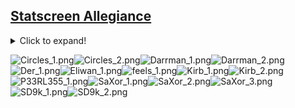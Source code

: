 ## [Statscreen Allegiance](Statscreen%20Allegiance)

<details><summary>Click to expand!</summary>

![glowy_gone.bin](https://raw.githubusercontent.com/Klokinator/FE-Repo/main/BGs,%20Interface%20Elements/Status%20Screen%20Backgrounds/Stat%20Screen%20Blitz%201/Statscreen%20Allegiance/glowy_gone.bin "glowy_gone.bin")![installer.event](https://raw.githubusercontent.com/Klokinator/FE-Repo/main/BGs,%20Interface%20Elements/Status%20Screen%20Backgrounds/Stat%20Screen%20Blitz%201/Statscreen%20Allegiance/installer.event "installer.event")![statscreen_comp.bin](https://raw.githubusercontent.com/Klokinator/FE-Repo/main/BGs,%20Interface%20Elements/Status%20Screen%20Backgrounds/Stat%20Screen%20Blitz%201/Statscreen%20Allegiance/statscreen_comp.bin "statscreen_comp.bin")![statscreen_pal.bin](https://raw.githubusercontent.com/Klokinator/FE-Repo/main/BGs,%20Interface%20Elements/Status%20Screen%20Backgrounds/Stat%20Screen%20Blitz%201/Statscreen%20Allegiance/statscreen_pal.bin "statscreen_pal.bin")![statscreen_tsa.bin](https://raw.githubusercontent.com/Klokinator/FE-Repo/main/BGs,%20Interface%20Elements/Status%20Screen%20Backgrounds/Stat%20Screen%20Blitz%201/Statscreen%20Allegiance/statscreen_tsa.bin "statscreen_tsa.bin")

</details>

![Circles_1.png](https://raw.githubusercontent.com/Klokinator/FE-Repo/main/BGs,%20Interface%20Elements/Status%20Screen%20Backgrounds/Stat%20Screen%20Blitz%201/Circles_1.png "Circles_1.png")![Circles_2.png](https://raw.githubusercontent.com/Klokinator/FE-Repo/main/BGs,%20Interface%20Elements/Status%20Screen%20Backgrounds/Stat%20Screen%20Blitz%201/Circles_2.png "Circles_2.png")![Darrman_1.png](https://raw.githubusercontent.com/Klokinator/FE-Repo/main/BGs,%20Interface%20Elements/Status%20Screen%20Backgrounds/Stat%20Screen%20Blitz%201/Darrman_1.png "Darrman_1.png")![Darrman_2.png](https://raw.githubusercontent.com/Klokinator/FE-Repo/main/BGs,%20Interface%20Elements/Status%20Screen%20Backgrounds/Stat%20Screen%20Blitz%201/Darrman_2.png "Darrman_2.png")![Der_1.png](https://raw.githubusercontent.com/Klokinator/FE-Repo/main/BGs,%20Interface%20Elements/Status%20Screen%20Backgrounds/Stat%20Screen%20Blitz%201/Der_1.png "Der_1.png")![Eliwan_1.png](https://raw.githubusercontent.com/Klokinator/FE-Repo/main/BGs,%20Interface%20Elements/Status%20Screen%20Backgrounds/Stat%20Screen%20Blitz%201/Eliwan_1.png "Eliwan_1.png")![feels_1.png](https://raw.githubusercontent.com/Klokinator/FE-Repo/main/BGs,%20Interface%20Elements/Status%20Screen%20Backgrounds/Stat%20Screen%20Blitz%201/feels_1.png "feels_1.png")![Kirb_1.png](https://raw.githubusercontent.com/Klokinator/FE-Repo/main/BGs,%20Interface%20Elements/Status%20Screen%20Backgrounds/Stat%20Screen%20Blitz%201/Kirb_1.png "Kirb_1.png")![Kirb_2.png](https://raw.githubusercontent.com/Klokinator/FE-Repo/main/BGs,%20Interface%20Elements/Status%20Screen%20Backgrounds/Stat%20Screen%20Blitz%201/Kirb_2.png "Kirb_2.png")![P33RL355_1.png](https://raw.githubusercontent.com/Klokinator/FE-Repo/main/BGs,%20Interface%20Elements/Status%20Screen%20Backgrounds/Stat%20Screen%20Blitz%201/P33RL355_1.png "P33RL355_1.png")![SaXor_1.png](https://raw.githubusercontent.com/Klokinator/FE-Repo/main/BGs,%20Interface%20Elements/Status%20Screen%20Backgrounds/Stat%20Screen%20Blitz%201/SaXor_1.png "SaXor_1.png")![SaXor_2.png](https://raw.githubusercontent.com/Klokinator/FE-Repo/main/BGs,%20Interface%20Elements/Status%20Screen%20Backgrounds/Stat%20Screen%20Blitz%201/SaXor_2.png "SaXor_2.png")![SaXor_3.png](https://raw.githubusercontent.com/Klokinator/FE-Repo/main/BGs,%20Interface%20Elements/Status%20Screen%20Backgrounds/Stat%20Screen%20Blitz%201/SaXor_3.png "SaXor_3.png")![SD9k_1.png](https://raw.githubusercontent.com/Klokinator/FE-Repo/main/BGs,%20Interface%20Elements/Status%20Screen%20Backgrounds/Stat%20Screen%20Blitz%201/SD9k_1.png "SD9k_1.png")![SD9k_2.png](https://raw.githubusercontent.com/Klokinator/FE-Repo/main/BGs,%20Interface%20Elements/Status%20Screen%20Backgrounds/Stat%20Screen%20Blitz%201/SD9k_2.png "SD9k_2.png")